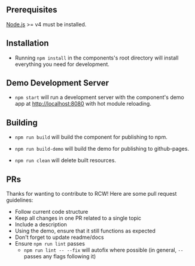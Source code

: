 ## Prerequisites

[Node.js](http://nodejs.org/) >= v4 must be installed.

## Installation

- Running `npm install` in the components's root directory will install everything you need for development.

## Demo Development Server

- `npm start` will run a development server with the component's demo app at [http://localhost:8080](http://localhost:8080) with hot module reloading.

## Building

- `npm run build` will build the component for publishing to npm.

- `npm run build-demo` will build the demo for publishing to github-pages.

- `npm run clean` will delete built resources.

## PRs

Thanks for wanting to contribute to RCW! Here are some pull request guidelines:

- Follow current code structure
- Keep all changes in one PR related to a single topic
- Include a description
- Using the demo, ensure that it still functions as expected
- Don't forget to update readme/docs
- Ensure `npm run lint` passes
  - `npm run lint -- --fix` will autofix where possible (in general, `--` passes any flags following it)
